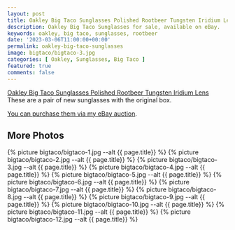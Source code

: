```yaml
---
layout: post
title: Oakley Big Taco Sunglasses Polished Rootbeer Tungsten Iridium Lens
description: Oakley Big Taco Sunglasses for sale, available on eBay. 
keywords: oakley, big taco, sunglasses, rootbeer
date: '2023-03-06T11:00:00+00:00'
permalink: oakley-big-taco-sunglasses
image: bigtaco/bigtaco-3.jpg
categories: [ Oakley, Sunglasses, Big Taco ]
featured: true
comments: false 
---
```

[Oakley Big Taco Sunglasses Polished Rootbeer Tungsten Iridium Lens](https://www.ebay.com/itm/155441459975) These are a pair of new sunglasses with the original box.

[You can purchase them via my eBay auction](https://www.ebay.com/itm/155441459975).

## More Photos
{% picture bigtaco/bigtaco-1.jpg --alt {{ page.title}}  %}
{% picture bigtaco/bigtaco-2.jpg --alt {{ page.title}}  %}
{% picture bigtaco/bigtaco-3.jpg --alt {{ page.title}}  %}
{% picture bigtaco/bigtaco-4.jpg --alt {{ page.title}}  %}
{% picture bigtaco/bigtaco-5.jpg --alt {{ page.title}}  %}
{% picture bigtaco/bigtaco-6.jpg --alt {{ page.title}}  %}
{% picture bigtaco/bigtaco-7.jpg --alt {{ page.title}}  %}
{% picture bigtaco/bigtaco-8.jpg --alt {{ page.title}}  %}
{% picture bigtaco/bigtaco-9.jpg --alt {{ page.title}}  %}
{% picture bigtaco/bigtaco-10.jpg --alt {{ page.title}}  %}
{% picture bigtaco/bigtaco-11.jpg --alt {{ page.title}}  %}
{% picture bigtaco/bigtaco-12.jpg --alt {{ page.title}}  %}
